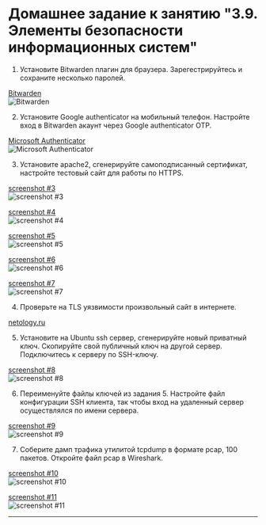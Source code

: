 # Домашнее задание к занятию "3.9. Элементы безопасности информационных систем"

1. Установите Bitwarden плагин для браузера. Зарегестрируйтесь и сохраните несколько паролей.

[Bitwarden](https://i.imgur.com/oGTqdzs.png)  
![Bitwarden](https://i.imgur.com/oGTqdzs.png)  

2. Установите Google authenticator на мобильный телефон. Настройте вход в Bitwarden акаунт через Google authenticator OTP.

[Microsoft Authenticator](https://i.imgur.com/CarfGvC.png)  
![Microsoft Authenticator](https://i.imgur.com/CarfGvC.png)  

3. Установите apache2, сгенерируйте самоподписанный сертификат, настройте тестовый сайт для работы по HTTPS.

[screenshot #3](https://i.imgur.com/JHglSft.png)  
![screenshot #3](https://i.imgur.com/JHglSft.png)  

[screenshot #4](https://i.imgur.com/G0sdbCZ.png)  
![screenshot #4](https://i.imgur.com/G0sdbCZ.png)  

[screenshot #5](https://i.imgur.com/hIWdKPC.png)  
![screenshot #5](https://i.imgur.com/hIWdKPC.png)  

[screenshot #6](https://i.imgur.com/KyzuCsJ.png)  
![screenshot #6](https://i.imgur.com/KyzuCsJ.png)  

[screenshot #7](https://i.imgur.com/oElqyVO.png)  
![screenshot #7](https://i.imgur.com/oElqyVO.png)  

4. Проверьте на TLS уязвимости произвольный сайт в интернете.

[netology.ru](https://www.ssllabs.com/ssltest/analyze.html?d=netology.ru&s=104.22.41.171)  

5. Установите на Ubuntu ssh сервер, сгенерируйте новый приватный ключ. Скопируйте свой публичный ключ на другой сервер. Подключитесь к серверу по SSH-ключу.

[screenshot #8](https://i.imgur.com/WcGqTAO.png)  
![screenshot #8](https://i.imgur.com/WcGqTAO.png)  

6. Переименуйте файлы ключей из задания 5. Настройте файл конфигурации SSH клиента, так чтобы вход на удаленный сервер осуществлялся по имени сервера.

[screenshot #9](https://i.imgur.com/lR8GKZR.png)  
![screenshot #9](https://i.imgur.com/lR8GKZR.png)  

7. Соберите дамп трафика утилитой tcpdump в формате pcap, 100 пакетов. Откройте файл pcap в Wireshark.

[screenshot #10](https://i.imgur.com/hSCm09O.png)  
![screenshot #10](https://i.imgur.com/hSCm09O.png)  

[screenshot #11](https://i.imgur.com/B442xZ8.png)  
![screenshot #11](https://i.imgur.com/B442xZ8.png)  

 ---
